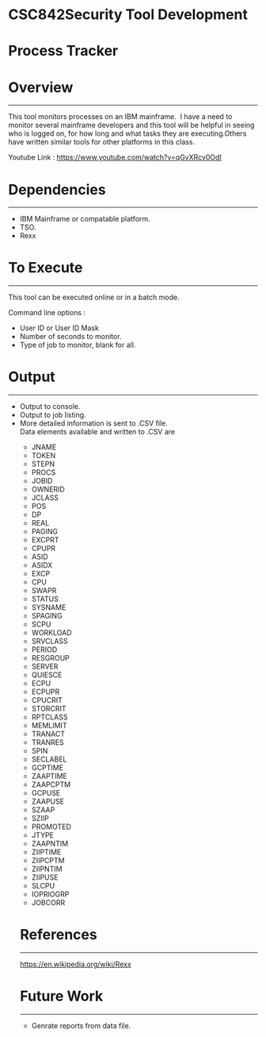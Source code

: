 # CSC842Security Tool Development<h1>Process Tracker</h1><h1>Overview</h1><hr /><p>This tool monitors processes on an IBM mainframe.  I have a need to monitor several mainframe developers and this tool will be helpful in seeing who is logged on, for how long and what tasks they are executing.Others have written similar tools for other platforms in this class.</p><p>Youtube Link : https://www.youtube.com/watch?v=qGvXRcv0OdI</p><h1>Dependencies</h1><hr /><ul><li>IBM Mainframe or compatable platform.</li><li>TSO.</li><li>Rexx</li></ul><h1>To Execute</h1><hr /><p>This tool can be executed online or in a batch mode.</p>Command line options :<ul><li>User ID or User ID Mask</li><li>Number of seconds to monitor.</li><li>Type of job to monitor, blank for all.</li></ul><h1>Output</h1><hr /><ul><li>Output to console.</li><li>Output to job listing.</li><li>More detailed information is sent to .CSV file.</li>Data elements available and written to .CSV are<ul><li>JNAME   </li><li>TOKEN   </li><li>STEPN   </li><li>PROCS   </li><li>JOBID   </li><li>OWNERID </li><li>JCLASS  </li><li>POS     </li><li>DP      </li><li>REAL    </li><li>PAGING  </li><li>EXCPRT  </li><li>CPUPR   </li><li>ASID    </li><li>ASIDX   </li><li>EXCP    </li><li>CPU     </li><li>SWAPR   </li><li>STATUS  </li><li>SYSNAME </li><li>SPAGING </li><li>SCPU    </li><li>WORKLOAD</li><li>SRVCLASS</li><li>PERIOD  </li><li>RESGROUP</li><li>SERVER  </li><li>QUIESCE </li><li>ECPU    </li><li>ECPUPR  </li><li>CPUCRIT </li><li>STORCRIT</li><li>RPTCLASS</li><li>MEMLIMIT</li><li>TRANACT </li><li>TRANRES </li><li>SPIN    </li><li>SECLABEL</li><li>GCPTIME </li><li>ZAAPTIME</li><li>ZAAPCPTM</li><li>GCPUSE  </li><li>ZAAPUSE </li><li>SZAAP   </li><li>SZIIP   </li><li>PROMOTED</li><li>JTYPE   </li><li>ZAAPNTIM</li><li>ZIIPTIME</li><li>ZIIPCPTM</li><li>ZIIPNTIM</li><li>ZIIPUSE </li><li>SLCPU   </li><li>IOPRIOGRP</li><li>JOBCORR </li></ul><h1>References</h1><hr /><p>https://en.wikipedia.org/wiki/Rexx</p><h1>Future Work</h1><hr /><ul><li>Genrate reports from data file.</li></ul>
